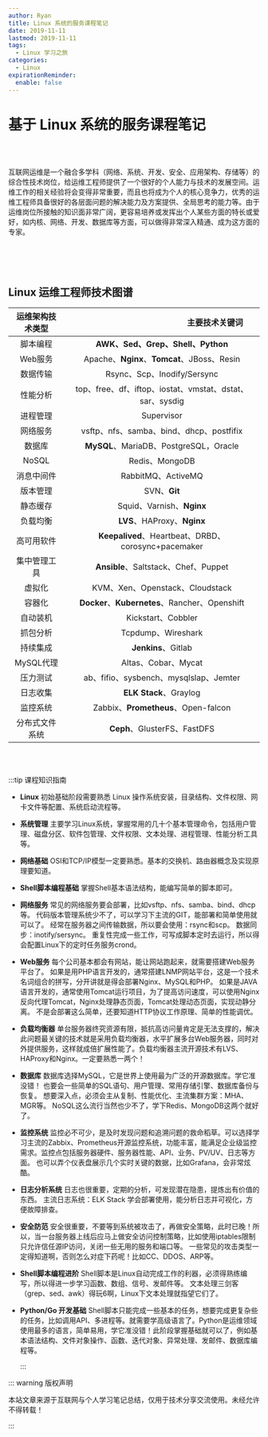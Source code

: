 ```yaml
---
author: Ryan
title: Linux 系统的服务课程笔记
date: 2019-11-11
lastmod: 2019-11-11
tags:
  - Linux 学习之旅
categories:
  - Linux
expirationReminder:
  enable: false
---
```



# 基于 Linux 系统的服务课程笔记

<br>

<br>

​           互联网运维是一个融合多学科（网络、系统、开发、安全、应用架构、存储等）的综合性技术岗位，给运维工程师提供了一个很好的个人能力与技术的发展空间。运维工作的相关经验将会变得非常重要，而且也将成为个人的核心竞争力，优秀的运维工程师具备很好的各层面问题的解决能力及方案提供、全局思考的能力等。由于运维岗位所接触的知识面非常广阔，更容易培养或发挥出个人某些方面的特长或爱好，如内核、网络、开发、数据库等方面，可以做得非常深入精通、成为这方面的专家。

<br>

<br>

<br>

## Linux 运维工程师技术图谱



| 运维架构技术类型 |     <img width=213/>主要技术关键词  <img width=213/>     |
| :--------------: | :------------------------------------------------------: |
|     脚本编程     |            **AWK、Sed、Grep、Shell、Python**             |
|     Web服务      |       Apache、**Nginx**、**Tomcat**、JBoss、Resin        |
|     数据传输     |               Rsync、Scp、Inodify/Sersync                |
|     性能分析     | top、free、df、iftop、iostat、vmstat、dstat、sar、sysdig |
|     进程管理     |                        Supervisor                        |
|     网络服务     |         vsftp、nfs、samba、bind、dhcp、postfifix         |
|      数据库      |          **MySQL**、MariaDB、PostgreSQL，Oracle          |
|      NoSQL       |                      Redis、MongoDB                      |
|    消息中间件    |                    RabbitMQ、ActiveMQ                    |
|     版本管理     |                       SVN、**Git**                       |
|     静态缓存     |                Squid、Varnish、**Nginx**                 |
|     负载均衡     |               **LVS**、HAProxy、**Nginx**                |
|    高可用软件    |   **Keepalived**、Heartbeat、DRBD、corosync+pacemaker    |
|   集中管理工具   |           **Ansible**、Saltstack、Chef、Puppet           |
|      虚拟化      |             KVM、Xen、Openstack、Cloudstack              |
|      容器化      |      **Docker**、**Kubernetes**、Rancher、Openshift      |
|     自动装机     |                    Kickstart、Cobbler                    |
|     抓包分析     |                    Tcpdump、Wireshark                    |
|     持续集成     |                   **Jenkins**、Gitlab                    |
|    MySQL代理     |                   Altas、Cobar、Mycat                    |
|     压力测试     |          ab、fifio、sysbench、mysqlslap、Jemter          |
|     日志收集     |                  **ELK Stack**、Graylog                  |
|     监控系统     |           Zabbix、**Prometheus**、Open-falcon            |
|  分布式文件系统  |               **Ceph**、GlusterFS、FastDFS               |

<br>

<br>

:::tip 课程知识指南

- **Linux** 初始基础阶段需要熟悉 Linux 操作系统安装，目录结构、文件权限、网卡文件等配置、系统启动流程等。

- **系统管理**  主要学习Linux系统，掌握常用的几十个基本管理命令，包括用户管理、磁盘分区、软件包管理、文件权限、文本处理、进程管理、性能分析工具等。

- **网络基础** OSI和TCP/IP模型一定要熟悉。基本的交换机、路由器概念及实现原理要知道。

- **Shell脚本编程基础** 掌握Shell基本语法结构，能编写简单的脚本即可。

- **网络服务**  常见的网络服务要会部署，比如vsftp、nfs、samba、bind、dhcp等。 代码版本管理系统少不了，可以学习下主流的GIT，能部署和简单使用就可以了。 经常在服务器之间传输数据，所以要会使用：rsync和scp。 数据同步：inotify/sersync。 重复性完成一些工作，可写成脚本定时去运行，所以得会配置Linux下的定时任务服务crond。 

- **Web服务** 每个公司基本都会有网站，能让网站跑起来，就需要搭建Web服务平台了。 如果是用PHP语言开发的，通常搭建LNMP网站平台，这是一个技术名词组合的拼写，分开讲就是得会部署Nginx、MySQL和PHP。 如果是JAVA语言开发的，通常使用Tomcat运行项目，为了提高访问速度，可以使用Nginx反向代理Tomcat，Nginx处理静态页面，Tomcat处理动态页面，实现动静分离。 不是会部署这么简单，还要知道HTTP协议工作原理、简单的性能调优。

- **负载均衡器** 单台服务器终究资源有限，抵抗高访问量肯定是无法支撑的，解决此问题最关键的技术就是采用负载均衡器，水平扩展多台Web服务器，同时对外提供服务，这样就成倍扩展性能了。负载均衡器主流开源技术有LVS、HAProxy和Nginx。一定要熟悉一两个！

- **数据库** 数据库选择MySQL，它是世界上使用最为广泛的开源数据库。学它准没错！ 也要会一些简单的SQL语句、用户管理、常用存储引擎、数据库备份与恢复。 想要深入点，必须会主从复制、性能优化、主流集群方案：MHA、MGR等。 NoSQL这么流行当然也少不了，学下Redis、MongoDB这两个就好了。

- **监控系统** 监控必不可少，是及时发现问题和追溯问题的救命稻草。可以选择学习主流的Zabbix、Prometheus开源监控系统，功能丰富，能满足企业级监控需求。监控点包括服务器硬件、服务器性能、API、业务、PV/UV、日志等方面。 也可以弄个仪表盘展示几个实时关键的数据，比如Grafana，会非常炫酷。

- **日志分析系统** 日志也很重要，定期的分析，可发现潜在隐患，提炼出有价值的东西。 主流日志系统：ELK Stack 学会部署使用，能分析日志并可视化，方便故障排查。

- **安全防范** 安全很重要，不要等到系统被攻击了，再做安全策略，此时已晚！所以，当一台服务器上线后应马上做安全访问控制策略，比如使用iptables限制只允许信任源IP访问，关闭一些无用的服务和端口等。 一些常见的攻击类型一定得知道啊，否则怎么对症下药呢！比如CC、DDOS、ARP等。

- **Shell脚本编程进阶** Shell脚本是Linux自动完成工作的利器，必须得熟练编写，所以得进一步学习函数、数组、信号、发邮件等。 文本处理三剑客（grep、sed、awk）得玩6啊，Linux下文本处理就指望它们了。

- **Python/Go 开发基础** Shell脚本只能完成一些基本的任务，想要完成更复杂些的任务，比如调用API、多进程等。就需要学高级语言了。Python是运维领域使用最多的语言，简单易用，学它准没错！此阶段掌握基础就可以了，例如基本语法结构、文件对象操作、函数、迭代对象、异常处理、发邮件、数据库编程等。

  :::







::: warning  版权声明

本站文章来源于互联网与个人学习笔记总结，仅用于技术分享交流使用。未经允许不得转载！

:::


